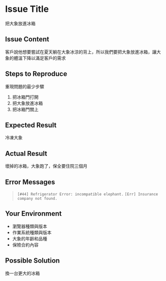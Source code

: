 # Issue Title

把大象放進冰箱

## Issue Content

客戶說他想要嘗試在夏天躺在大象冰涼的背上，所以我們要把大象放進冰箱，讓大象的體溫下降以滿足客戶的需求

## Steps to Reproduce

重現問題的最少步驟

1. 把冰箱門打開
2. 把大象放進冰箱
3. 把冰箱門關上

## Expected Result

冷凍大象

## Actual Result

壞掉的冰箱，大象跑了，保全要住院三個月

## Error Messages

> `[#44] Refrigerator Error: incompatible elephant.`
> `[Err] Insurance company not found.`

## Your Environment

- 瀏覽器種類與版本
- 作業系統種類與版本
- 大象的年齡和品種
- 保險合約內容

## Possible Solution

換一台更大的冰箱
